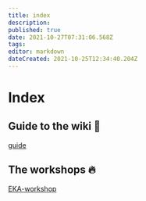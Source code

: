 ```yaml
---
title: index
description: 
published: true
date: 2021-10-27T07:31:06.568Z
tags: 
editor: markdown
dateCreated: 2021-10-25T12:34:40.204Z
---
```


# Index

## Guide to the wiki :eyes:
[guide](/en/guide)

## The workshops :fire:
[EKA-workshop](/en/WORKSHOP/EKA-workshop)